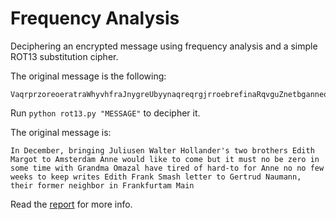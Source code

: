 # Frequency Analysis

Deciphering an encrypted message using frequency analysis and a simple ROT13 substitution cipher.

The original message is the following:

```
VaqrprzoreoeratraWhyvhfraJnygreUbyynaqreqrgjrroebrefinaRqvguZnetbganneoyvwiraBznmnyurgzbrvyvwxuroorabzNaarabtrracnnejrxraqnnegrubhqrafpuevwsgRqvguSenaxvarraoevrsnnaTregehqAnhznaauhaiebrtrerohhezrvfwrvaSenaxshegnzZnva
```

Run `python rot13.py "MESSAGE"` to decipher it.

The original message is:

```
In December, bringing Juliusen Walter Hollander's two brothers Edith Margot to Amsterdam Anne would like to come but it must no be zero in some time with Grandma Omazal have tired of hard-to for Anne no no few weeks to keep writes Edith Frank Smash letter to Gertrud Naumann, their former neighbor in Frankfurtam Main
```

Read the [report](https://github.com/ecamellini/frequency-analysis/blob/master/report.pdf) for more info.
